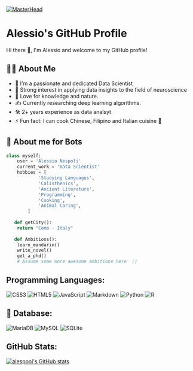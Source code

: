 [![MasterHead](/home/alessio-pc/PycharmProjects/alespool/images/banner.png)](https://github.com/alespool)

# Alessio's GitHub Profile

Hi there 👋, I'm Alessio and welcome to my GitHub profile!

## 👨‍💻 About Me

-   🧪  I'm a passionate and dedicated Data Scientist
-   💓  Strong interest in applying data insights to the field of neuroscience 
-   🌱  Love for knowledge and nature.
-   ✍️  Currently researching deep learning algorithms.
-   🛠️  2+ years experience as data analsyt 
-   ⚡  Fun fact: I can cook Chinese, Filipino and Italian cuisine 🥘

## 🤖 About me for Bots  

```python
class myself:
	user = 'Alessio Nespoli'
   	current_work = 'Data Scientist'
   	hobbies = [
   			'Studying Languages',
   			'Calisthenics',
   			'Ancient Literature',
   			'Programming',
            'Cooking',
   			'Animal Caring',
   		]
   
   def getCity():
   	return "Como - Italy"
   
   def Ambitions():
   	learn_mandarin()
   	write_novel()
   	get_a_phd()
   	# Assume some more awesome ambitions here  ;)
```

## Programming Languages:	
![CSS3](https://img.shields.io/badge/css3-%231572B6.svg?style=for-the-badge&logo=css3&logoColor=white)
![HTML5](https://img.shields.io/badge/html5-%23E34F26.svg?style=for-the-badge&logo=html5&logoColor=white)
![JavaScript](https://img.shields.io/badge/javascript-%23323330.svg?style=for-the-badge&logo=javascript&logoColor=%23F7DF1E)
![Markdown](https://img.shields.io/badge/markdown-%23000000.svg?style=for-the-badge&logo=markdown&logoColor=white)
![Python](https://img.shields.io/badge/python-3670A0?style=for-the-badge&logo=python&logoColor=ffdd54)
![R](https://img.shields.io/badge/r-%23276DC3.svg?style=for-the-badge&logo=r&logoColor=white)

## 💾 Database:

![MariaDB](https://img.shields.io/badge/MariaDB-003545?style=for-the-badge&logo=mariadb&logoColor=white)
![MySQL](https://img.shields.io/badge/mysql-%2300f.svg?style=for-the-badge&logo=mysql&logoColor=white)
![SQLite](https://img.shields.io/badge/sqlite-%2307405e.svg?style=for-the-badge&logo=sqlite&logoColor=white)


## GitHub Stats:

[![alespool's GitHub stats](https://github-readme-stats.vercel.app/api?username=alespool&show_icons=true&theme=dracula)](https://github.com/anuraghazra/github-readme-stats)

